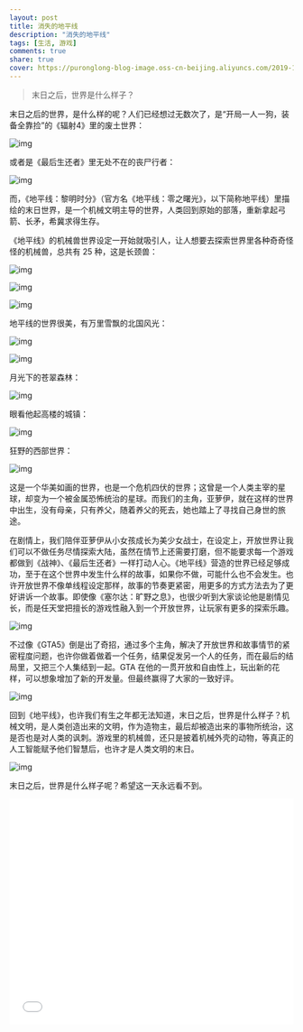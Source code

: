 ```yaml
---
layout: post
title: 消失的地平线
description: "消失的地平线"
tags: [生活, 游戏]
comments: true
share: true
cover: https://puronglong-blog-image.oss-cn-beijing.aliyuncs.com/2019-12-08-140229.jpg
---
```


> 末日之后，世界是什么样子？

<!-- more -->

末日之后的世界，是什么样的呢？人们已经想过无数次了，是“开局一人一狗，装备全靠捡”的《辐射4》里的废土世界：

![img](https://puronglong-blog-image.oss-cn-beijing.aliyuncs.com/2019-12-15-113613.jpg)

或者是《最后生还者》里无处不在的丧尸行者：

![img](https://puronglong-blog-image.oss-cn-beijing.aliyuncs.com/2019-12-15-114923.jpg)

而，《地平线：黎明时分》（官方名《地平线：零之曙光》，以下简称地平线）里描绘的末日世界，是一个机械文明主导的世界，人类回到原始的部落，重新拿起弓箭、长矛，希冀求得生存。

《地平线》的机械兽世界设定一开始就吸引人，让人想要去探索世界里各种奇奇怪怪的机械兽，总共有 25 种，这是长颈兽：

![img](https://puronglong-blog-image.oss-cn-beijing.aliyuncs.com/2019-12-15-120848.jpg)

![img](https://puronglong-blog-image.oss-cn-beijing.aliyuncs.com/2019-12-15-134228.jpg)

![img](https://puronglong-blog-image.oss-cn-beijing.aliyuncs.com/2019-12-15-134308.jpg)

地平线的世界很美，有万里雪飘的北国风光：

![img](https://puronglong-blog-image.oss-cn-beijing.aliyuncs.com/2019-12-15-121638.jpg)

![img](https://puronglong-blog-image.oss-cn-beijing.aliyuncs.com/2019-12-15-133137.jpg)

月光下的苍翠森林：

![img](https://puronglong-blog-image.oss-cn-beijing.aliyuncs.com/2019-12-15-133716.jpg)

眼看他起高楼的城镇：

![img](https://puronglong-blog-image.oss-cn-beijing.aliyuncs.com/2019-12-15-133849.jpg)

狂野的西部世界：

![img](https://puronglong-blog-image.oss-cn-beijing.aliyuncs.com/2019-12-15-134140.jpg)

这是一个华美如画的世界，也是一个危机四伏的世界；这曾是一个人类主宰的星球，却变为一个被金属恐怖统治的星球。而我们的主角，亚萝伊，就在这样的世界中出生，没有母亲，只有养父，随着养父的死去，她也踏上了寻找自己身世的旅途。

在剧情上，我们陪伴亚萝伊从小女孩成长为美少女战士，在设定上，开放世界让我们可以不做任务尽情探索大陆，虽然在情节上还需要打磨，但不能要求每一个游戏都做到《战神》、《最后生还者》一样打动人心。《地平线》营造的世界已经足够成功，至于在这个世界中发生什么样的故事，如果你不做，可能什么也不会发生。也许开放世界不像单线程设定那样，故事的节奏更紧密，用更多的方式方法去为了更好讲诉一个故事。即使像《塞尔达：旷野之息》，也很少听到大家谈论他是剧情见长，而是任天堂把擅长的游戏性融入到一个开放世界，让玩家有更多的探索乐趣。

![img](https://puronglong-blog-image.oss-cn-beijing.aliyuncs.com/2019-12-15-144139.jpg)

不过像《GTA5》倒是出了奇招，通过多个主角，解决了开放世界和故事情节的紧密程度问题，也许你做着做着一个任务，结果促发另一个人的任务，而在最后的结局里，又把三个人集结到一起。GTA 在他的一贯开放和自由性上，玩出新的花样，可以想象增加了新的开发量。但最终赢得了大家的一致好评。

![img](https://puronglong-blog-image.oss-cn-beijing.aliyuncs.com/2019-12-15-144414.jpg)

回到《地平线》，也许我们有生之年都无法知道，末日之后，世界是什么样子？机械文明，是人类创造出来的文明，作为造物主，最后却被造出来的事物所统治，这是否也是对人类的讽刺。游戏里的机械兽，还只是披着机械外壳的动物，等真正的人工智能赋予他们智慧后，也许才是人类文明的末日。

![img](https://puronglong-blog-image.oss-cn-beijing.aliyuncs.com/2019-12-15-144646.jpg)

末日之后，世界是什么样子呢？希望这一天永远看不到。


<iframe src="//player.bilibili.com/player.html?aid=6196442&cid=10064358&page=1" scrolling="no" border="0" frameborder="no" framespacing="0" allowfullscreen="true" width="100%" height="400"> </iframe>